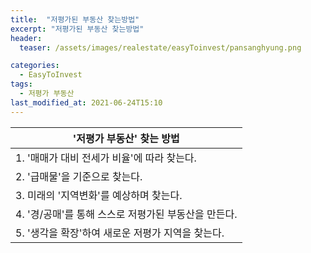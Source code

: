 ```yaml
---
title:  "저평가된 부동산 찾는방법"
excerpt: "저평가된 부동산 찾는방법"
header:
  teaser: /assets/images/realestate/easyToinvest/pansanghyung.png

categories:
  - EasyToInvest
tags:
  - 저평가 부동산
last_modified_at: 2021-06-24T15:10
---
```



|	<center>'저평가 부동산' 찾는 방법</center>	|
| :-------------------------------------------	|
| 1. '매매가 대비 전세가 비율'에 따라 찾는다.	 	|
| 2. '급매물'을 기준으로 찾는다.			 	|
| 3. 미래의 '지역변화'를 예상하며 찾는다.		 	|
| 4. '경/공매'를 통해 스스로 저평가된 부동산을 만든다.	 	|
| 5. '생각을 확장'하여 새로운 저평가 지역을 찾는다.	 	|
